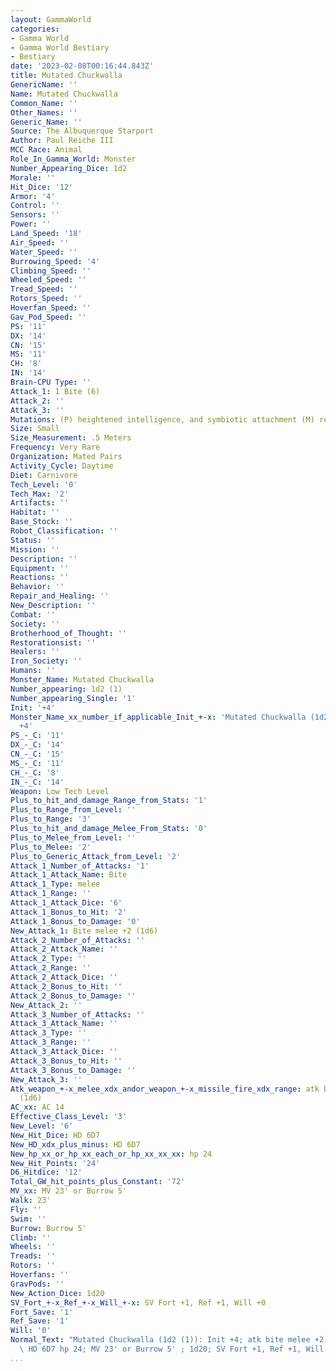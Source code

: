 ```yaml
---
layout: GammaWorld
categories:
- Gamma World
- Gamma World Bestiary
- Bestiary
date: '2023-02-08T00:16:44.843Z'
title: Mutated Chuckwalla
GenericName: ''
Name: Mutated Chuckwalla
Common_Name: ''
Other_Names: ''
Generic_Name: ''
Source: The Albuquerque Starport
Author: Paul Reiche III
MCC Race: Animal
Role_In_Gamma_World: Monster
Number_Appearing_Dice: 1d2
Morale: ''
Hit_Dice: '12'
Armor: '4'
Control: ''
Sensors: ''
Power: ''
Land_Speed: '18'
Air_Speed: ''
Water_Speed: ''
Burrowing_Speed: '4'
Climbing_Speed: ''
Wheeled_Speed: ''
Tread_Speed: ''
Rotors_Speed: ''
Hoverfan_Speed: ''
Gav_Pod_Speed: ''
PS: '11'
DX: '14'
CN: '15'
MS: '11'
CH: '8'
IN: '14'
Brain-CPU Type: ''
Attack_1: 1 Bite (6)
Attack_2: ''
Attack_3: ''
Mutations: (P) heightened intelligence, and symbiotic attachment (M) reflection
Size: Small
Size_Measurement: .5 Meters
Frequency: Very Rare
Organization: Mated Pairs
Activity_Cycle: Daytime
Diet: Carnivore
Tech_Level: '0'
Tech_Max: '2'
Artifacts: ''
Habitat: ''
Base_Stock: ''
Robot_Classification: ''
Status: ''
Mission: ''
Description: ''
Equipment: ''
Reactions: ''
Behavior: ''
Repair_and_Healing: ''
New_Description: ''
Combat: ''
Society: ''
Brotherhood_of_Thought: ''
Restorationsist: ''
Healers: ''
Iron_Society: ''
Humans: ''
Monster_Name: Mutated Chuckwalla
Number_appearing: 1d2 (1)
Number_appearing_Single: '1'
Init: '+4'
Monster_Name_xx_number_if_applicable_Init_+-x: 'Mutated Chuckwalla (1d2 (1)): Init
  +4'
PS_-_C: '11'
DX_-_C: '14'
CN_-_C: '15'
MS_-_C: '11'
CH_-_C: '8'
IN_-_C: '14'
Weapon: Low Tech Level
Plus_to_hit_and_damage_Range_from_Stats: '1'
Plus_to_Range_from_Level: ''
Plus_to_Range: '3'
Plus_to_hit_and_damage_Melee_From_Stats: '0'
Plus_to_Melee_from_Level: ''
Plus_to_Melee: '2'
Plus_to_Generic_Attack_from_Level: '2'
Attack_1_Number_of_Attacks: '1'
Attack_1_Attack_Name: Bite
Attack_1_Type: melee
Attack_1_Range: ''
Attack_1_Attack_Dice: '6'
Attack_1_Bonus_to_Hit: '2'
Attack_1_Bonus_to_Damage: '0'
New_Attack_1: Bite melee +2 (1d6)
Attack_2_Number_of_Attacks: ''
Attack_2_Attack_Name: ''
Attack_2_Type: ''
Attack_2_Range: ''
Attack_2_Attack_Dice: ''
Attack_2_Bonus_to_Hit: ''
Attack_2_Bonus_to_Damage: ''
New_Attack_2: ''
Attack_3_Number_of_Attacks: ''
Attack_3_Attack_Name: ''
Attack_3_Type: ''
Attack_3_Range: ''
Attack_3_Attack_Dice: ''
Attack_3_Bonus_to_Hit: ''
Attack_3_Bonus_to_Damage: ''
New_Attack_3: ''
Atk_weapon_+-x_melee_xdx_andor_weapon_+-x_missile_fire_xdx_range: atk bite melee +2
  (1d6)
AC_xx: AC 14
Effective_Class_Level: '3'
New_Level: '6'
New_Hit_Dice: HD 6D7
New_HD_xdx_plus_minus: HD 6D7
New_hp_xx_or_hp_xx_each_or_hp_xx_xx_xx: hp 24
New_Hit_Points: '24'
D6_Hitdice: '12'
Total_GW_hit_points_plus_Constant: '72'
MV_xx: MV 23' or Burrow 5'
Walk: 23'
Fly: ''
Swim: ''
Burrow: Burrow 5'
Climb: ''
Wheels: ''
Treads: ''
Rotors: ''
Hoverfans: ''
GravPods: ''
New_Action_Dice: 1d20
SV_Fort_+-x_Ref_+-x_Will_+-x: SV Fort +1, Ref +1, Will +0
Fort_Save: '1'
Ref_Save: '1'
Will: '0'
Normal_Text: "Mutated Chuckwalla (1d2 (1)): Init +4; atk bite melee +2 (1d6); AC 14;\
  \ HD 6D7 hp 24; MV 23' or Burrow 5' ; 1d20; SV Fort +1, Ref +1, Will +0"
...
```

